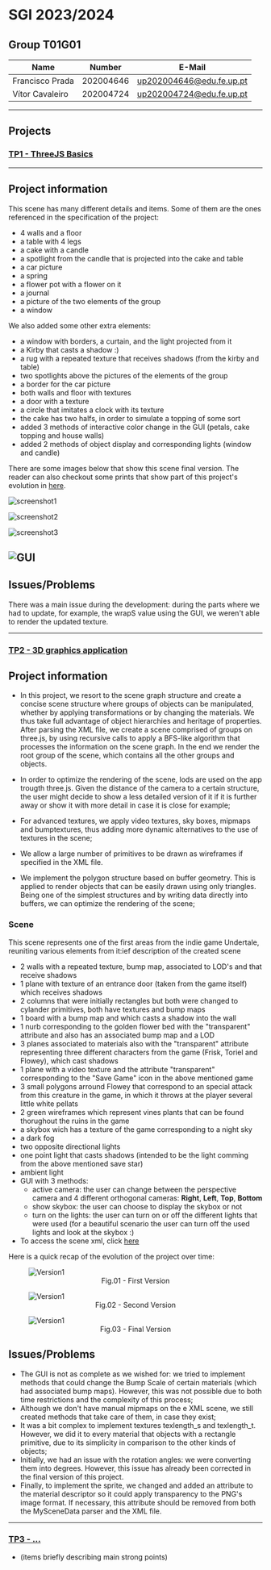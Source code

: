 # SGI 2023/2024

## Group T01G01
| Name             | Number    | E-Mail             |
| ---------------- | --------- | ------------------ |
| Francisco Prada  | 202004646 | up202004646@edu.fe.up.pt |
| Vítor Cavaleiro  | 202004724 | up202004724@edu.fe.up.pt |

----

## Projects

### [TP1 - ThreeJS Basics](tp1)
----
## Project information

This scene has many different details and items. Some of them are the ones referenced in the specification of the project:
- 4 walls and a floor
- a table with 4 legs
- a cake with a candle
- a spotlight from the candle that is projected into the cake and table
- a car picture
- a spring
- a flower pot with a flower on it
- a journal
- a picture of the two elements of the group
- a window

We also added some other extra elements:
- a window with borders, a curtain, and the light projected from it
- a Kirby that casts a shadow :)
- a rug with a repeated texture that receives shadows (from the kirby and table)
- two spotlights above the  pictures of the elements of the group
- a border for the car picture
- both walls and floor with textures
- a door with a texture
- a circle that imitates a clock with its texture
- the cake has two halfs, in order to simulate a topping of some sort
- added 3 methods of interactive color change in the GUI (petals, cake topping and house walls)
- added 2 methods of object display and corresponding lights (window and candle)

There are some images below that show this scene final version. The reader can also checkout some prints that show part of this project's evolution in [here](tp1/screenshots/evolution/).

![screenshot1](tp1/screenshots/image8.png)

![screenshot2](tp1/screenshots/image7.png)

![screenshot3](tp1/screenshots/image9.png)

![GUI](tp1/screenshots/gui.png)
----
## Issues/Problems

There was a main issue during the development: during the parts where we had to update, for example, the wrapS value using the GUI, we weren't able to render the updated texture.


-----

### [TP2 - 3D graphics application ](tp2)
## Project information

- In this project, we resort to the scene graph structure and create a concise scene structure where groups of objects can be manipulated, whether by applying transformations or by changing the materials. We thus take full advantage of object hierarchies and heritage of properties. After parsing the XML file, we create a scene comprised of groups on three.js, by using recursive calls to apply a BFS-like algorithm that processes the information on the scene graph. In the end we render the root group of the scene, which contains all the other groups and objects.

- In order to optimize the rendering of the scene, lods are used on the app trougth three.js. Given the distance of the camera to a certain structure, the user might decide to show a less detailed version of it if it is further away or show it with more detail in case it is close for example;

- For advanced textures, we apply video textures, sky boxes, mipmaps and bumptextures, thus adding more dynamic alternatives to the use of textures in the scene;

- We allow a large number of primitives to be drawn as wireframes if specified in the XML file.

- We implement the polygon structure based on buffer geometry. This is applied to render objects that can be easily drawn using only triangles. Being one of the simplest structures and by writing data directly into buffers, we can optimize the rendering of the scene;

### Scene
  This scene represents one of the first areas from the indie game Undertale, reuniting various elements from it:ief description of the created scene
  - 2 walls with a repeated texture, bump map, associated to LOD's and that receive shadows
  - 1 plane with texture of an entrance door (taken from the game itself) which receives shadows
  - 2 columns that were initially rectangles but both were changed to cylander primitives, both have textures and bump maps
  - 1 board with a bump map and which casts a shadow into the wall
  - 1 nurb corresponding to the golden flower bed with the "transparent" attribute and also has an associated bump map and a LOD
  - 3 planes associated to materials also with the "transparent" attribute representing three different characters from the game (Frisk, Toriel and Flowey), which cast shadows
  - 1 plane with a video texture and the attribute "transparent" corresponding to the "Save Game" icon in the above mentioned game
  - 3 small polygons arround Flowey that correspond to an special attack from this creature in the game, in which it throws at the player several little white pellats
  - 2 green wireframes which represent vines plants that can be found thorughout the ruins in the game
  - a skybox wich has a texture of the game corresponding to a night sky
  - a dark fog
  - two opposite directional lights
  - one point light that casts shadows (intended to be the light comming from the above mentioned save star)
  - ambient light
  - GUI with 3 methods:
    - active camera: the user can change between the perspective camera and 4 different orthogonal cameras: **Right**, **Left**, **Top**, **Bottom**
    - show skybox: the user can choose to display the skybox or not
    - turn on the lights: the user can turn on or off the different lights that were used (for a beautiful scenario the user can turn off the used lights and look at the skybox :)
  - To access the scene xml, click [here](scenes/tp2scene/scene.xml)

Here is a quick recap of the evolution of the project over time:
<figure>
  <img
  src="tp2/screenshots/tp2_v1.png"
  alt="Version1">
  <figcaption align="center">Fig.01 - First Version </figcaption>
</figure>

<figure>
  <img
  src="tp2/screenshots/tp2_v2.png"
  alt="Version1">
  <figcaption align="center">Fig.02 - Second Version </figcaption>
</figure>

<figure>
  <img
  src="tp2/screenshots/tp2_v3.png"
  alt="Version1">
  <figcaption align="center">Fig.03 - Final Version </figcaption>
</figure>



## Issues/Problems

- The GUI is not as complete as we wished for: we tried to implement methods that could change the Bump Scale of certain materials (which had associated bump maps). However, this was not possible due to both time restrictions and the complexity of this process;
- Although we don't have manual mipmaps on the e XML scene, we still created methods that take care of them, in case they exist;
- It was a bit complex to implement textures texlength_s and texlength_t. However, we did it to every material that objects with a rectangle primitive, due to its simplicity in comparison to the other kinds of objects;
- Initially, we had an issue with the rotation angles: we were converting them into degrees. However, this issue has already been corrected in the final version of this project.
- Finally, to implement the sprite, we changed and added an attribute to the material descriptor so it could apply transparency to the PNG's image format. If necessary, this attribute should be removed from both the MySceneData parser and the XML file.

----

### [TP3 - ...](tp3)
- (items briefly describing main strong points)


